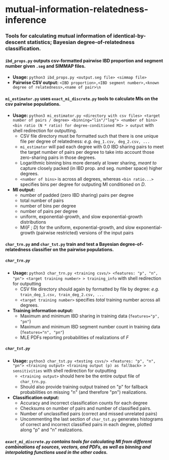 # mutual-information-relatedness-inference
### Tools for calculating mutual information of identical-by-descent statistics; Bayesian degree-of-relatedness classification.

#### `ibd_props.py` outputs csv-formatted pairwise IBD proportion and segment number given `.seg` and SIMMAP files.
- **Usage:** `python3 ibd_props.py <output.seg file> <simmap file>`
- **Pairwise CSV output:** `<IBD proportion>,<IBD segment number>,<known degree of relatedness>,<name of pair>\n`

#### `mi_estimator.py` uses `exact_mi_discrete.py` tools to calculate MIs on the csv pairwise populations.
- **Usage:** `python3 mi_estimator.py <directory with csv files> <target number of pairs / degree> <binning="lin"/"log"> <number of bins> <bin ratio (N * ratio) for degree-conditioned MI> > output` with shell redirection for outputting.
    - CSV file directory must be formatted such that there is one unique file per degree of relatedness: _e.g._ `deg_1.csv, deg_2.csv, ...`
    - `mi_estimator` will pad each degree with 0.0 IBD sharing pairs to meet the target number of pairs per degree to take into account those zero-sharing pairs in those degrees.
    - Logarithmic binning bins more densely at lower sharing, _meant to_ capture closely packed (in IBD prop. and seg. number space) higher degrees.
    - `<number of bins>` is across all degrees, whereas `<bin ratio...>` specifies bins per degree for outputing MI conditioned on _D_.
- **MI output:**  
    - number of padded (zero IBD sharing) pairs per degree
    - total number of pairs
    - number of bins per degree
    - number of pairs per degree
    - uniform, exponential-growth, and slow exponential-growth distributions
    - MI(_F_ ; _D_) for the uniform, exponential-growth, and slow exponential-growth (pairwise restricted) versions of the input pairs

#### `char_trn.py` and `char_tst.py` train and test a Bayesian degree-of-relatedness classifier on the pairwise populations.
##### `char_trn.py`
- **Usage:** `python3 char_trn.py <training csvs/> <features: "p", "n", "pn"> <target training number> > training_info` with shell redirection for outputting
    - CSV file directory should again by formatted by file by degree: _e.g._ `train_deg_1.csv, train_deg_2.csv, ...`
    - `<target training number>` specifies _total_ training number across all degrees.
- **Training information output:** 
    - Maximum and minimum IBD sharing in training data (`features="p", "pn"`)
    - Maximum and minimum IBD segment number count in training data (`features="n", "pn"`)
    - MLE PDFs reporting probabilities of realizations of _F_

##### `char_tst.py`
- **Usage:** `python3 char_tst.py <testing csvs/> <features: "p", "n", "pn"> <training output> <training output (p) as fallback> > sensitivities` with shell redirection for outputting
    - `<training output>` should here be the entire output file of `char_trn.py`.
    - Should also provide training output trained on "p" for fallback probabilities on missing "n" (and therefore "pn") realizations.
- **Classification output:**
    - Accuracy and incorrect classification counts for each degree
    - Checksums on number of pairs and number of classified pairs.
    - Number of unclassified pairs (correct and missed unrelated pairs)
    - Uncommenting the last section of `char_tst.py` generates histograms of correct and incorrect classified pairs in each degree, plotted along "p" and "n" realizations.

##### `exact_mi_discrete.py` contains tools for calculating MI from different combinations of sources, vectors, and PDFs, as well as binning and interpolating functions used in the other codes. 
